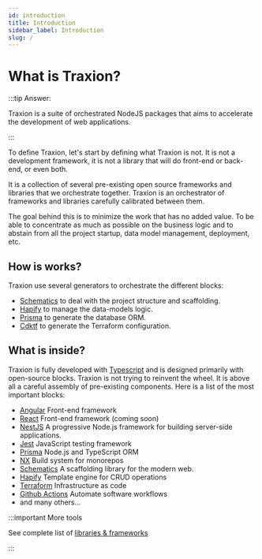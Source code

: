 ```yaml
---
id: introduction
title: Introduction
sidebar_label: Introduction
slug: /
---
```


# What is Traxion?

:::tip Answer:

Traxion is a suite of orchestrated NodeJS packages that aims to accelerate the development of web applications.

:::

To define Traxion, let's start by defining what Traxion is not. It is not a development framework,
it is not a library that will do front-end or back-end, or even both.

It is a collection of several pre-existing open source frameworks and libraries that we orchestrate together.
Traxion is an orchestrator of frameworks and libraries carefully calibrated between them.

The goal behind this is to minimize the work that has no added value.
To be able to concentrate as much as possible on the business logic and to abstain from all the project startup,
data model management, deployment, etc.

## How is works?

Traxion use several generators to orchestrate the different blocks:

- [Schematics](https://github.com/angular/angular-cli/tree/master/packages/angular_devkit/schematics) to deal with the project structure and scaffolding.
- [Hapify](https://docs.hapify.io/) to manage the data-models logic.
- [Prisma](https://www.prisma.io/) to generate the database ORM.
- [Cdktf](https://learn.hashicorp.com/tutorials/terraform/cdktf) to generate the Terraform configuration.

## What is inside?

Traxion is fully developed with [Typescript](https://www.typescriptlang.org/) and is designed primarily with open-source blocks.
Traxion is not trying to reinvent the wheel. It is above all a careful assembly of pre-existing components.
Here is a list of the most important blocks:

- [Angular](https://angular.io/) Front-end framework
- [React](https://reactjs.org/) Front-end framework (coming soon)
- [NestJS](https://nestjs.com/) A progressive Node.js framework for building server-side applications.
- [Jest](https://jestjs.io/)  JavaScript testing framework
- [Prisma](https://www.prisma.io/) Node.js and TypeScript ORM
- [NX](https://nx.dev/) Build system for monorepos
- [Schematics](https://github.com/angular/angular-cli/tree/master/packages/angular_devkit/schematics) A scaffolding library for the modern web.
- [Hapify](https://docs.hapify.io/) Template engine for CRUD operations
- [Terraform](https://www.terraform.io/) Infrastructure as code
- [Github Actions](https://github.com/features/actions) Automate software workflows
- and many others...

:::important More tools

See complete list of [libraries & frameworks](./libraries-frameworks-list)

:::
